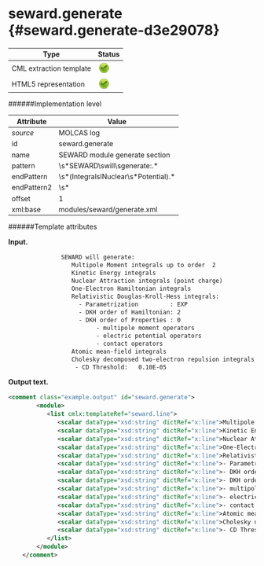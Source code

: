 # seward.generate {#seward.generate-d3e29078}


| Type                                                                                                                                                                                                  | Status                                                                                                                                                                                                |
|----|----|
| CML extraction template                                                                                                                                                                               | ![](/imgs/Total.png)                                                                                                                                                                                  |
| HTML5 representation                                                                                                                                                                                  | ![](/imgs/Total.png)                                                                                                                                                                                  |

######Implementation level

| Attribute                                                                                                                                                                                             | Value                                                                                                                                                                                                 |
|----|----|
| *source*                                                                                                                                                                                              | MOLCAS log                                                                                                                                                                                            |
| id                                                                                                                                                                                                    | seward.generate                                                                                                                                                                                       |
| name                                                                                                                                                                                                  | SEWARD module generate section                                                                                                                                                                        |
| pattern                                                                                                                                                                                               | \\s\*SEWARD\\swill\\sgenerate:.\*                                                                                                                                                                     |
| endPattern                                                                                                                                                                                            | \\s\*(IntegralsINuclear\\s\*Potential).\*                                                                                                                                                             |
| endPattern2                                                                                                                                                                                           | \\s\*                                                                                                                                                                                                 |
| offset                                                                                                                                                                                                | 1                                                                                                                                                                                                     |
| xml:base                                                                                                                                                                                              | modules/seward/generate.xml                                                                                                                                                                           |

######Template attributes

**Input.**

                   SEWARD will generate:
                      Multipole Moment integrals up to order  2
                      Kinetic Energy integrals
                      Nuclear Attraction integrals (point charge)
                      One-Electron Hamiltonian integrals
                      Relativistic Douglas-Kroll-Hess integrals:
                        - Parametrization         : EXP
                        - DKH order of Hamiltonian: 2
                        - DKH order of Properties : 0
                             - multipole moment operators
                             - electric potential operators
                             - contact operators
                      Atomic mean-field integrals
                      Cholesky decomposed two-electron repulsion integrals
                       - CD Threshold:   0.10E-05
        
        

**Output text.**

```xml
<comment class="example.output" id="seward.generate">      
        <module>
           <list cmlx:templateRef="seward.line">
              <scalar dataType="xsd:string" dictRef="x:line">Multipole Moment integrals up to order  2</scalar>
              <scalar dataType="xsd:string" dictRef="x:line">Kinetic Energy integrals</scalar>
              <scalar dataType="xsd:string" dictRef="x:line">Nuclear Attraction integrals (point charge)</scalar>
              <scalar dataType="xsd:string" dictRef="x:line">One-Electron Hamiltonian integrals</scalar>
              <scalar dataType="xsd:string" dictRef="x:line">Relativistic Douglas-Kroll-Hess integrals:</scalar>
              <scalar dataType="xsd:string" dictRef="x:line">- Parametrization         : EXP</scalar>
              <scalar dataType="xsd:string" dictRef="x:line">- DKH order of Hamiltonian: 2</scalar>
              <scalar dataType="xsd:string" dictRef="x:line">- DKH order of Properties : 0</scalar>
              <scalar dataType="xsd:string" dictRef="x:line">- multipole moment operators</scalar>
              <scalar dataType="xsd:string" dictRef="x:line">- electric potential operators</scalar>
              <scalar dataType="xsd:string" dictRef="x:line">- contact operators</scalar>
              <scalar dataType="xsd:string" dictRef="x:line">Atomic mean-field integrals</scalar>
              <scalar dataType="xsd:string" dictRef="x:line">Cholesky decomposed two-electron repulsion integrals</scalar>
              <scalar dataType="xsd:string" dictRef="x:line">- CD Threshold:   0.10E-05</scalar>
           </list>
        </module>
    </comment>
```
